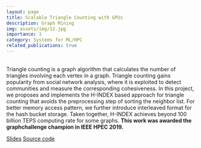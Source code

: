 ```yaml
---
layout: page
title: Scalable Triangle Counting with GPUs
description: Graph Mining
img: assets/img/12.jpg
importance: 1
category: Systems for ML/HPC
related_publications: true
---
```


<br/> Triangle counting is a graph algorithm that calculates the number of triangles involving each vertex in a graph. Triangle counting gains popularity from social network analysis, where it is exploited to detect communities and measure the corresponding cohesiveness. In this project, we proposes and implements the H-INDEX based
approach for triangle counting that avoids the preprocessing step of sorting the neighbor list. For better memory access pattern, we further introduce interleaved format for the hash bucket storage. Taken together, H-INDEX achieves beyond 100 billion TEPS computing rate for some graphs. **This work was awarded the graphchallenge champion in IEEE HPEC 2019.** <br />

[Slides](https://www.researchgate.net/publication/343971971_trianglecounting_slidespdf)
[Source code](https://github.com/concept-inversion/H-INDEX_Triangle_Counting) <br />
